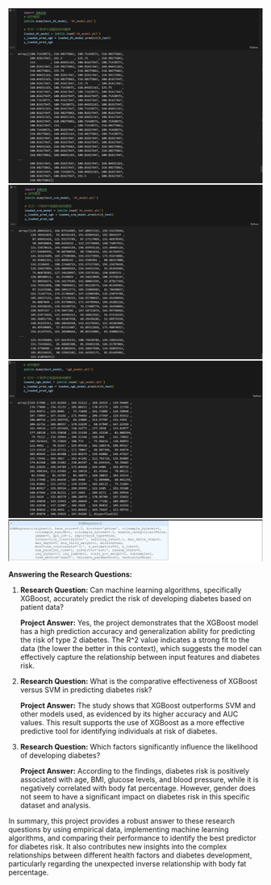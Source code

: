   <img src="1aef86386db3e7f89f3b983f06360ee.png" alt="Abstract Word Cloud">

  <img src="2c57577d09174914bfc60286c5233e3.png" alt="Abstract Word Cloud">

  <img src="4049b31859b9be98290c6b36523d2be.png" alt="Abstract Word Cloud">  

  <img src="2b42506ddaff73a1c883ab082ce789d.png" alt="Abstract Word Cloud">  

**Answering the Research Questions:**

1. **Research Question:** Can machine learning algorithms, specifically XGBoost, accurately predict the risk of developing diabetes based on patient data?

   **Project Answer:** Yes, the project demonstrates that the XGBoost model has a high prediction accuracy and generalization ability for predicting the risk of type 2 diabetes. The R^2 value indicates a strong fit to the data (the lower the better in this context), which suggests the model can effectively capture the relationship between input features and diabetes risk.

2. **Research Question:** What is the comparative effectiveness of XGBoost versus SVM in predicting diabetes risk?

   **Project Answer:** The study shows that XGBoost outperforms SVM and other models used, as evidenced by its higher accuracy and AUC values. This result supports the use of XGBoost as a more effective predictive tool for identifying individuals at risk of diabetes.

3. **Research Question:** Which factors significantly influence the likelihood of developing diabetes?

   **Project Answer:** According to the findings, diabetes risk is positively associated with age, BMI, glucose levels, and blood pressure, while it is negatively correlated with body fat percentage. However, gender does not seem to have a significant impact on diabetes risk in this specific dataset and analysis.

In summary, this project provides a robust answer to these research questions by using empirical data, implementing machine learning algorithms, and comparing their performance to identify the best predictor for diabetes risk. It also contributes new insights into the complex relationships between different health factors and diabetes development, particularly regarding the unexpected inverse relationship with body fat percentage.
